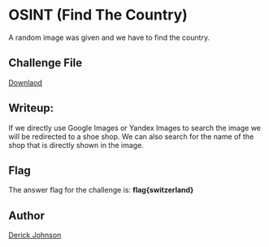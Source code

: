 # OSINT (Find The Country)

A random image was given and we have to find the country.

## Challenge File


[Downlaod](https://github.com/cybsecsid/CaptureMe/raw/main/Reverse%20Image%20Task%201.jpg)


## Writeup:

If we directly use Google Images or Yandex Images to search the image we will be redirected to a shoe shop. We can also search for the name of the shop that is directly shown in the image. 


## Flag
The answer flag for the challenge is:
**flag{switzerland}**


## Author
 [Derick Johnson](https://www.linkedin.com/in/derick-m-johnson/)
